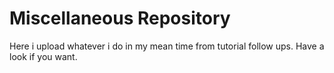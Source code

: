 <h1>Miscellaneous Repository</h1>
<p>Here i upload whatever i do in my mean time from tutorial follow ups. Have a look if you want.</p>
